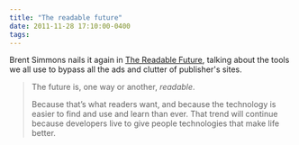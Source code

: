 ```yaml
---
title: "The readable future"
date: 2011-11-28 17:10:00-0400
tags: 
---
```


Brent Simmons nails it again in [The Readable Future](http://inessential.com/2011/11/25/the_readable_future), talking about the tools we all use to bypass all the ads and clutter of publisher's sites.

> The future is, one way or another, *readable*.
> 
> Because that’s what readers want, and because the technology is easier to find and use and learn than ever. That trend will continue because developers live to give people technologies that make life better.
